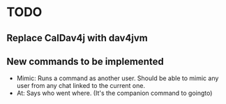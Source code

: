 # TODO
## Replace CalDav4j with dav4jvm
## New commands to be implemented
- Mimic: Runs a command as another user. Should be able to mimic any user from any chat linked to the current one.
- At: Says who went where. (It's the companion command to goingto)
